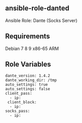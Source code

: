 ## ansible-role-danted
Ansible Role: Dante (Socks Server)
## Requirements
Debian 7 8 9 x86-65 ARM
## Role Variables
    dante_version: 1.4.2
    dante_working_dir: /tmp
    auto_settings: true
    auto_settings: false
    client_pass:
      - ip: 
     client_block:
      - ip: 
    socks_pass:
      - ip: 
